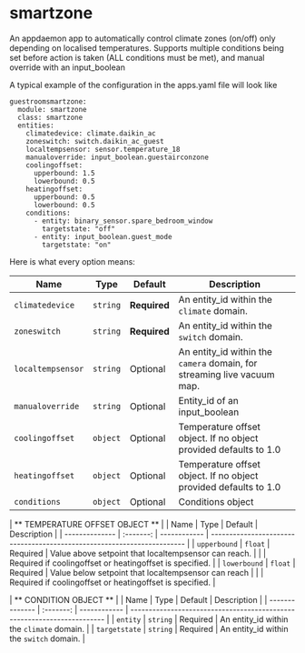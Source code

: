 # smartzone

An appdaemon app to automatically control climate zones (on/off) only depending on localised temperatures. Supports multiple conditions being set before action is taken (ALL conditions must be met), and manual override with an input_boolean

A typical example of the configuration in the apps.yaml file will look like

```
guestroomsmartzone:
  module: smartzone
  class: smartzone
  entities:
    climatedevice: climate.daikin_ac
    zoneswitch: switch.daikin_ac_guest
    localtempsensor: sensor.temperature_18
    manualoverride: input_boolean.guestairconzone
    coolingoffset:
      upperbound: 1.5
      lowerbound: 0.5
    heatingoffset:
      upperbound: 0.5
      lowerbound: 0.5
    conditions:
      - entity: binary_sensor.spare_bedroom_window
        targetstate: "off"
      - entity: input_boolean.guest_mode
        targetstate: "on"
```

Here is what every option means:

| Name               |   Type       | Default      | Description                                                             |
| ------------------ | :----------: | ------------ | ----------------------------------------------------------------------- |
| `climatedevice`    | `string`     | **Required** | An entity_id within the `climate` domain.                               |
| `zoneswitch`       | `string`     | **Required** | An entity_id within the `switch` domain.                                |
| `localtempsensor`  | `string`     | Optional     | An entity_id within the `camera` domain, for streaming live vacuum map. |
| `manualoverride`   | `string`     | Optional     | Entity_id of an input_boolean                                           |
| `coolingoffset`    | `object`     | Optional     | Temperature offset object. If no object provided defaults to 1.0        |
| `heatingoffset`    | `object`     | Optional     | Temperature offset object. If no object provided defaults to 1.0        |
| `conditions`       | `object`     | Optional     | Conditions object                                                       |


| ** TEMPERATURE OFFSET OBJECT **                                                                                     |
| Name           |   Type    | Default      | Description                                                             |
| -------------- | :-------: | ------------ | ----------------------------------------------------------------------- |
| `upperbound`   | `float`   | Required     | Value above setpoint that localtempsensor can reach.                    |
|                                           | Required if coolingoffset or heatingoffset is specified.                |
| `lowerbound`   | `float`   | Required     | Value below setpoint that localtempsensor can reach                     |
|                                           | Required if coolingoffset or heatingoffset is specified.                |


| ** CONDITION OBJECT **                                                                                              |
| Name           |   Type    | Default      | Description                                                             |
| -------------- | :-------: | ------------ | ----------------------------------------------------------------------- |
| `entity`       | `string`  | Required     | An entity_id within the `climate` domain.                               |
| `targetstate`  | `string`  | Required     | An entity_id within the `switch` domain.                                |

